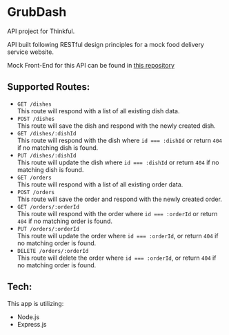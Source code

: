 # GrubDash
API project for Thinkful.

API built following RESTful design principles for a mock food delivery service website.

Mock Front-End for this API can be found in [this repository](https://github.com/smiauek/starter-grub-dash-front-end.git)

## Supported Routes:
- `GET /dishes`  
This route will respond with a list of all existing dish data.
- `POST /dishes`  
This route will save the dish and respond with the newly created dish.
- `GET /dishes/:dishId`  
This route will respond with the dish where `id === :dishId` or return `404` if no matching dish is found.
- `PUT /dishes/:dishId`  
This route will update the dish where `id === :dishId` or return `404` if no matching dish is found.
- `GET /orders`  
This route will respond with a list of all existing order data.
- `POST /orders`  
This route will save the order and respond with the newly created order.
- `GET /orders/:orderId`  
This route will respond with the order where `id === :orderId` or return `404` if no matching order is found.
- `PUT /orders/:orderId`  
This route will update the order where `id === :orderId`, or return `404` if no matching order is found.
- `DELETE /orders/:orderId`  
This route will delete the order where `id === :orderId`, or return `404` if no matching order is found.

## Tech:
This app is utilizing:
- Node.js
- Express.js
